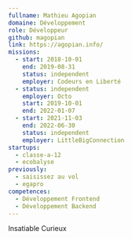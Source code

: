 ```yaml
---
fullname: Mathieu Agopian
domaine: Développement
role: Développeur
github: magopian
link: https://agopian.info/
missions:
  - start: 2018-10-01
    end: 2019-08-31
    status: independent
    employer: Codeurs en Liberté
  - status: independent
    employer: Octo
    start: 2019-10-01
    end: 2022-01-07
  - start: 2021-11-03
    end: 2022-06-30
    status: independent
    employer: LittleBigConnection
startups:
  - classe-a-12
  - ecobalyse
previously:
  - saisissez au vol
  - egapro
competences:
  - Développement Frontend
  - Développement Backend
---
```

Insatiable Curieux

